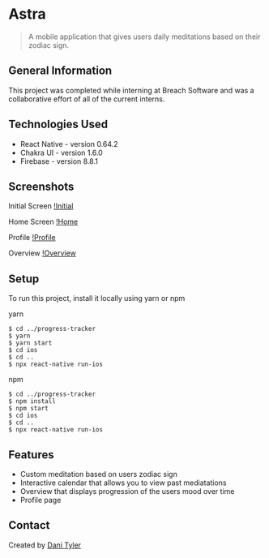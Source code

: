 # Astra

> A mobile application that gives users daily meditations based on their zodiac sign.

## General Information

This project was completed while interning at Breach Software and was a collaborative effort of all of the current interns.

## Technologies Used

-   React Native - version 0.64.2
-   Chakra UI - version 1.6.0
-   Firebase - version 8.8.1

## Screenshots

Initial Screen
[!Initial](./initial.png)

Home Screen
[!Home](./home.png)

Profile
[!Profile](./profile)

Overview
[!Overview](./overview)

## Setup

To run this project, install it locally using yarn or npm

yarn

```
$ cd ../progress-tracker
$ yarn
$ yarn start
$ cd ios
$ cd ..
$ npx react-native run-ios
```

npm

```
$ cd ../progress-tracker
$ npm install
$ npm start
$ cd ios
$ cd ..
$ npx react-native run-ios
```

## Features

-  Custom meditation based on users zodiac sign
-  Interactive calendar that allows you to view past mediatations
-  Overview that displays progression of the users mood over time
-  Profile page

## Contact

Created by [Dani Tyler](https://www.dani-tyler.com)
